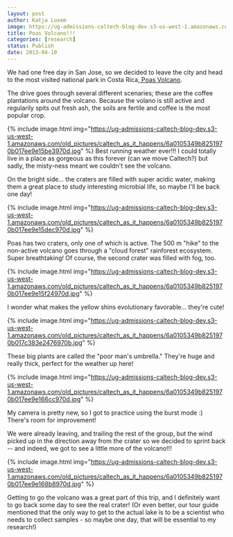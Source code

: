 ```yaml
---
layout: post
author: Katja Luxem
image: https://ug-admissions-caltech-blog-dev.s3-us-west-1.amazonaws.com/old_pictures/caltech_as_it_happens/6a0105349b8251970b017ee9e159f0970d.jpg
title: Poas Volcano!!!  
categories: [research]
status: Publish
date: 2013-04-10
---
```



We had one free day in San Jose, so we decided to leave the city and head to the most visited national park in Costa Rica,<a href="https://en.wikipedia.org/wiki/Po%C3%A1s_Volcano_National_Park" target="_self" title="Poas Volcano"> Poas Volcano</a>. 

The drive goes through several different scenaries; these are the coffee plantations around the volcano. Because the volano is still active and regularily spits out fresh ash, the soils are fertile and coffee is the most popular crop. 


{% include image.html img="https://ug-admissions-caltech-blog-dev.s3-us-west-1.amazonaws.com/old_pictures/caltech_as_it_happens/6a0105349b8251970b017ee9e15be3970d.jpg" %}
Best running weather ever!!! I could totally live in a place as gorgeous as this forever (can we move Caltech?) but sadly, the misty-ness meant we couldn't see the volcano. 

On the bright side... the craters are filled with super acidic water, making them a great place to study interesting microbial life, so maybe I'll be back one day!


{% include image.html img="https://ug-admissions-caltech-blog-dev.s3-us-west-1.amazonaws.com/old_pictures/caltech_as_it_happens/6a0105349b8251970b017ee9e15dec970d.jpg" %}

Poas has two craters, only one of which is active. The 500 m "hike" to the non-active volcano goes through a "cloud forest" rainforest ecosystem. Super breathtaking! Of course, the second crater was filled with fog, too. 


{% include image.html img="https://ug-admissions-caltech-blog-dev.s3-us-west-1.amazonaws.com/old_pictures/caltech_as_it_happens/6a0105349b8251970b017ee9e15f24970d.jpg" %}

I wonder what makes the yellow shins evolutionary favorable... they're cute!


{% include image.html img="https://ug-admissions-caltech-blog-dev.s3-us-west-1.amazonaws.com/old_pictures/caltech_as_it_happens/6a0105349b8251970b017c383e2476970b.jpg" %}

These big plants are called the "poor man's umbrella." They're huge and really thick, perfect for the weather up here! 


{% include image.html img="https://ug-admissions-caltech-blog-dev.s3-us-west-1.amazonaws.com/old_pictures/caltech_as_it_happens/6a0105349b8251970b017ee9e166cc970d.jpg" %}

My camera is pretty new, so I got to practice using the burst mode :) There's room for improvement! 

We were already leaving, and trailing the rest of the group, but the wind picked up in the direction away from the crater so we decided to sprint back -- and indeed, we got to see a little more of the volcano!!!


{% include image.html img="https://ug-admissions-caltech-blog-dev.s3-us-west-1.amazonaws.com/old_pictures/caltech_as_it_happens/6a0105349b8251970b017ee9e168b8970d.jpg" %}

Getting to go the volcano was a great part of this trip, and I definitely want to go back some day to see the real crater! (Or even better, our tour guide mentioned that the only way to get to the actual lake is to be a scientist who needs to collect samples - so maybe one day, that will be essential to my research!)

